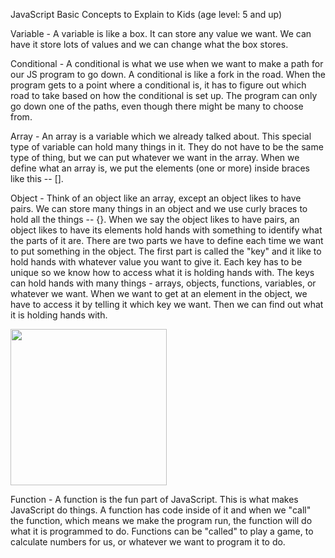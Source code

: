 JavaScript Basic Concepts to Explain to Kids (age level: 5 and up)

Variable - A variable is like a box. It can store any value we want. We can have it store lots of values and we can change what the box stores.


Conditional - A conditional is what we use when we want to make a path for our JS program to go down. A conditional is like a fork in the road. When the program gets to a point where a conditional is, it has to figure out which road to take based on how the conditional is set up. The program can only go down one of the paths, even though there might be many to choose from.


Array - An array is a variable which we already talked about. This special type of variable can hold many things in it. They do not have to be the same type of thing, but we can put whatever we want in the array. When we define what an array is, we put the elements (one or more) inside braces like this -- [].


Object - Think of an object like an array, except an object likes to have pairs. We can store many things in an object and we use curly braces to hold all the things -- {}. When we say the object likes to have pairs, an object likes to have its elements hold hands with something to identify what the parts of it are. There are two parts we have to define each time we want to put something in the object. The first part is called the "key" and it like to hold hands with whatever value you want to give it. Each key has to be unique so we know how to access what it is holding hands with. The keys can hold hands with many things - arrays, objects, functions, variables, or whatever we want. When we want to get at an element in the object, we have to access it by telling it which key we want. Then we can find out what it is holding hands with.

<img src="http://cliparts.co/cliparts/rcj/Gjb/rcjGjbrni.jpg" width="250">


Function - A function is the fun part of JavaScript. This is what makes JavaScript do things. A function has code inside of it and when we "call" the function, which means we make the program run, the function will do what it is programmed to do. Functions can be "called" to play a game, to calculate numbers for us, or whatever we want to program it to do.